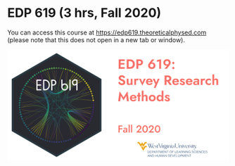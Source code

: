 # EDP 619 (3 hrs, Fall 2020)

You can access this course at https://edp619.theoreticalphysed.com (please note that this does not open in a new tab or window).

![EDP 619 image](static/img/course_info.png)
